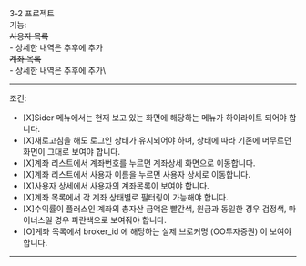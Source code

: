 3-2 프로젝트\
	기능:\
		~~사용자 목록~~\
			- 상세한 내역은 추후에 추가\
		~~계좌 목록~~\
			- 상세한 내역은 추후에 추가\

------------------
조건:
- [X]Sider 메뉴에서는 현재 보고 있는 화면에 해당하는 메뉴가 하이라이트 되어야 합니다.
- [X]새로고침을 해도 로그인 상태가 유지되어야 하며, 상태에 따라 기존에 머무르던 화면이 그대로 보여야 합니다.
- [X]계좌 리스트에서 계좌번호를 누르면 계좌상세 화면으로 이동합니다.
- [X]계좌 리스트에서 사용자 이름을 누르면 사용자 상세로 이동합니다.
- [X]사용자 상세에서 사용자의 계좌목록이 보여야 합니다.
- [X]계좌 목록에서 각 계좌 상태별로 필터링이 가능해야 합니다.
- [X]수익률이 플러스인 계좌의 총자산 금액은 빨간색, 원금과 동일한 경우 검정색, 마이너스일 경우 파란색으로 보여줘야 합니다.
- [O]계좌 목록에서 broker_id 에 해당하는 실제 브로커명 (OO투자증권) 이 보여야 합니다.

------------------